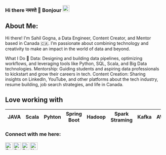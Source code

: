 ### Hi there नमस्ते 🙏 Bonjour <img src="https://github.com/TheDudeThatCode/TheDudeThatCode/blob/master/Assets/Hi.gif" width="22px">

## About Me:
Hi there! I'm Sahil Gogna, a Data Engineer, Content Creator, and Mentor based in Canada 🇨🇦. I’m passionate about combining technology and creativity to make an impact in the world of data and beyond.

What I Do 🚀
Data: Designing and building data pipelines, optimizing workflows, and leveraging tools like Python, SQL, Scala, and Big Data technologies.
Mentorship: Guiding students and aspiring data professionals to kickstart and grow their careers in tech.
Content Creation: Sharing insights on LinkedIn, YouTube, and other platforms about the tech industry, resume building, job search strategies, and life in Canada.

## Love working with

| JAVA |  Scala | Pyhton | Spring Boot| Hadoop | Spark Straming | Kafka| AWS
| :---: | :---: | :---: | :---: |  :---: | :---: | :---: | :---: | 

### Connect with me here:  


<a href="https://www.linkedin.com/in/gognasahil/">
    <img align="left" alt="Sahil Gogna | Linkedin" width="24px" src="https://github.com/TheDudeThatCode/TheDudeThatCode/blob/master/Assets/Linkedin.svg" />
</a>
<a href="https://www.instagram.com/sahilgogna_/">
    <img align="left" alt="Sahil Gogna | Instagram" width="24px" src="https://github.com/TheDudeThatCode/TheDudeThatCode/blob/master/Assets/Instagram.svg" />
</a> 
<a href="https://www.youtube.com/@GognaSahil">
    <img align="left" alt="Sahil Gogna | Youtube" width="24px" src="https://github.com/SahilGogna/Ds-Algo/blob/master/java-features/youtube-svgrepo-com.svg" />
</a> 
<a href="https://www.youtube.com/@youraverageguide">
    <img align="left" alt="YourAverageGuide | Youtube" width="24px" src="https://github.com/SahilGogna/Ds-Algo/blob/master/java-features/youtube-svgrepo-com.svg" />
</a>
